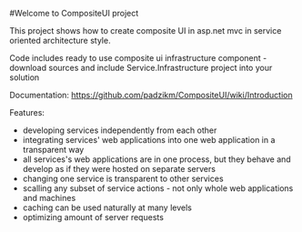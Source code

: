#Welcome to CompositeUI project

This project shows how to create composite UI in asp.net mvc in service oriented architecture style.

Code includes ready to use composite ui infrastructure component - download sources and include Service.Infrastructure project into your solution

Documentation: https://github.com/padzikm/CompositeUI/wiki/Introduction

Features:
+ developing services independently from each other
+ integrating services' web applications into one web application in a transparent way
+ all services's web applications are in one process, but they behave and develop as if they were hosted on separate servers
+ changing one service is transparent to other services
+ scalling any subset of service actions - not only whole web applications and machines
+ caching can be used naturally at many levels
+ optimizing amount of server requests
